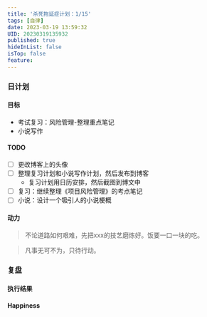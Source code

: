 ```yaml
---
title: '杀死拖延症计划：1/15'
tags: [自律]
date: 2023-03-19 13:59:32
UID: 20230319135932
published: true
hideInList: false
isTop: false
feature: 
---
```


### 日计划
#### 目标
- 考试复习：风险管理-整理重点笔记
- 小说写作

#### TODO
- [ ] 更改博客上的头像
- [ ] 整理复习计划和小说写作计划，然后发布到博客
	- 复习计划用日历安排，然后截图到博文中
- [ ] 复习：继续整理《项目风险管理》的考点笔记
- [ ] 小说：设计一个吸引人的小说梗概

#### 动力
>不论道路如何艰难，先把xxx的技艺磨炼好。饭要一口一块的吃。

> 凡事无可不为，只待行动。

<!--more-->

### 复盘
#### 执行结果



#### Happiness